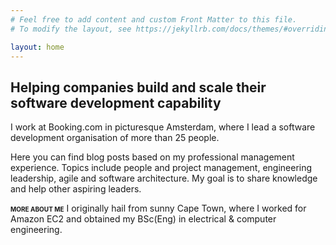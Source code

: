 ```yaml
---
# Feel free to add content and custom Front Matter to this file.
# To modify the layout, see https://jekyllrb.com/docs/themes/#overriding-theme-defaults

layout: home
---
```


## Helping companies build and scale their software development capability

<p>
I work at Booking.com in picturesque Amsterdam, where I lead a software development organisation of more than 25 people.
</p>

<p>
Here you can find blog posts based on my professional management experience.
Topics include people and project management, engineering leadership, agile and software architecture.
My goal is to share knowledge and help other aspiring leaders.
</p>

<p>
<span style="font-variant-caps: all-small-caps; font-weight: bolder;">More about me</span>
I originally hail from sunny Cape Town, where I worked for Amazon EC2 and obtained my BSc(Eng) in electrical & computer engineering.</p>

